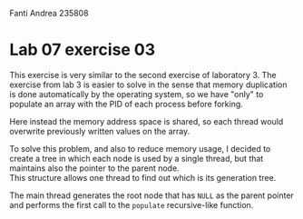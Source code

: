 <!--
vim: tabstop=4 shiftwidth=4
-->
Fanti Andrea 235808

# Lab 07 exercise 03
This exercise is very similar to the second exercise of laboratory 3.
The exercise from lab 3 is easier to solve in the sense that memory duplication
is done automatically by the operating system, so we have "only" to populate
an array with the PID of each process before forking.

Here instead the memory address space is shared, so each thread would overwrite
previously written values on the array.

To solve this problem, and also to reduce memory usage, I decided to create
a tree in which each node is used by a single thread, but that maintains also
the pointer to the parent node.  
This structure allows one thread to find out which is its generation tree.

The main thread generates the root node that has `NULL` as the parent pointer
and performs the first call to the `populate` recursive-like function.
